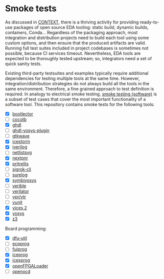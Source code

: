 # Smoke tests

As discussed in [CONTEXT](CONTEXT.md), there is a thriving activity for providing ready-to-use packages of open source EDA tooling: static build, dynamic builds, containers, Conda... Regardless of the packaging approach, most integration and distribution projects need to build each tool using some custom options, and then ensure that the produced artifacts are valid. Running full test suites included in project codebases is sometimes not possible, because CI services timeout. Nevertheless, EDA tools are expected to be thoroughly tested upstream; so, integrators need a set of quick sanity tests.

Existing third-party testsuites and examples typically require additional dependencies for testing multiple tools at the same time. However, integration/distribution strategies do not always build all the tools in the same environment. Therefore, a fine grained approach to test definition is required. In analogy to electrical smoke testing, [smoke testing (software)](https://en.wikipedia.org/wiki/Smoke_testing_%28software%29) is a subset of test cases that cover the most important functionality of a software tool. This repository contains smoke tests for the following tools:

- [x] [bootlector](http://fmv.jku.at/boolector/)
- [ ] [cocotb](https://github.com/cocotb/cocotb)
- [x] [ghdl](https://github.com/ghdl/ghdl)
- [ ] [ghdl-yosys-plugin](https://github.com/ghdl/ghdl-yosys-plugin)
- [ ] [gtkwave](https://github.com/gtkwave/gtkwave)
- [x] [icestorm](https://github.com/YosysHQ/icestorm)
- [x] [iverilog](https://github.com/steveicarus/iverilog)
- [ ] [netlistsvg](https://github.com/nturley/netlistsvg)
- [x] [nextpnr](https://github.com/YosysHQ/nextpnr)
- [x] [prjtrellis](https://github.com/SymbiFlow/prjtrellis)
- [ ] [sigrok-cli](https://sigrok.org/wiki/Sigrok-cli)
- [ ] [surelog](https://github.com/alainmarcel/Surelog)
- [x] [symbiyosys](https://github.com/YosysHQ/SymbiYosys)
- [ ] [verible](https://github.com/google/verible)
- [ ] [verilator](https://github.com/verilator/verilator)
- [ ] [vpr/vtr](https://github.com/verilog-to-routing/vtr-verilog-to-routing)
- [ ] [vunit](https://github.com/VUnit/vunit)
- [x] [yices 2](https://github.com/SRI-CSL/yices2)
- [x] [yosys](https://github.com/YosysHQ/yosys)
- [x] [z3](https://github.com/Z3Prover/z3)

Board programming:

- [x] [dfu-util](http://dfu-util.sourceforge.net/)
- [ ] [ecpprog](https://github.com/gregdavill/ecpprog)
- [ ] [fujprog](https://github.com/kost/fujprog)
- [x] [iceprog](https://github.com/YosysHQ/icestorm)
- [x] [icesprog](https://github.com/wuxx/icesugar/tree/master/tools)
- [x] [openFPGALoader](https://github.com/trabucayre/openFPGALoader)
- [ ] [openocd](http://openocd.org/)
